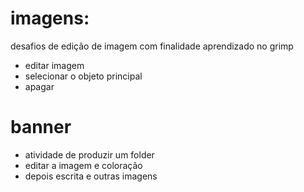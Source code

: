 # imagens:

desafios de edição de imagem com finalidade aprendizado no grimp 

- editar imagem  
- selecionar o objeto principal 
- apagar

# banner
- atividade de produzir um folder 
- editar a imagem e coloração
- depois escrita e outras imagens
